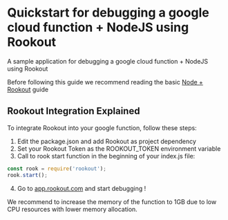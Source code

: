 # Quickstart for debugging a google cloud function + NodeJS using Rookout  

A sample application for debugging a google cloud function + NodeJS using Rookout

Before following this guide we recommend reading the basic [Node + Rookout] guide

## Rookout Integration Explained

To integrate Rookout into your google function, follow these steps:

1. Edit the package.json and add Rookout as project dependency
2. Set your Rookout Token as the ROOKOUT_TOKEN environment variable
3. Call to rook start function in the beginning of your index.js file:
``` js
const rook = require('rookout');
rook.start();
```
4. Go to [app.rookout.com](https://app.rookout.com/) and start debugging !

We recommend to increase the memory of the function to 1GB due to low CPU resources with lower memory allocation.

[Node + Rookout]: https://docs.rookout.com/docs/sdk-setup.html
[npm]: https://www.npmjs.com/package/rookout
